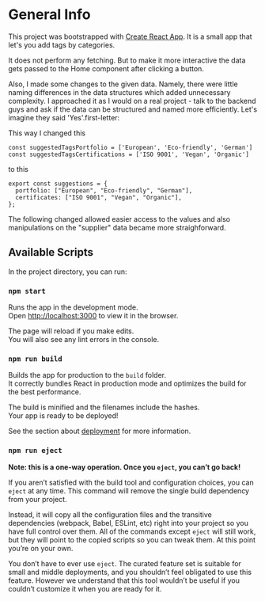 # General Info

This project was bootstrapped with [Create React App](https://github.com/facebook/create-react-app).
It is a small app that let's you add tags by categories.

It does not perform any fetching.
But to make it more interactive the data gets passed to the Home component after clicking a button.

Also, I made some changes to the given data.
Namely, there were little naming differences in the data structures which added unnecessary complexity.
I approached it as I would on a real project - talk to the backend guys and ask if the data can be structured and named
more efficiently. Let's imagine they said 'Yes'.first-letter:

This way I changed this

```
const suggestedTagsPortfolio = ['European', 'Eco-friendly', 'German']
const suggestedTagsCertifications = ['ISO 9001', 'Vegan', 'Organic']
```

to this

```
export const suggestions = {
  portfolio: ["European", "Eco-friendly", "German"],
  certificates: ["ISO 9001", "Vegan", "Organic"],
};
```

The following changed allowed easier access to the values and also manipulations on the "supplier" data
became more straighforward.

## Available Scripts

In the project directory, you can run:

### `npm start`

Runs the app in the development mode.\
Open [http://localhost:3000](http://localhost:3000) to view it in the browser.

The page will reload if you make edits.\
You will also see any lint errors in the console.

### `npm run build`

Builds the app for production to the `build` folder.\
It correctly bundles React in production mode and optimizes the build for the best performance.

The build is minified and the filenames include the hashes.\
Your app is ready to be deployed!

See the section about [deployment](https://facebook.github.io/create-react-app/docs/deployment) for more information.

### `npm run eject`

**Note: this is a one-way operation. Once you `eject`, you can’t go back!**

If you aren’t satisfied with the build tool and configuration choices, you can `eject` at any time. This command will remove the single build dependency from your project.

Instead, it will copy all the configuration files and the transitive dependencies (webpack, Babel, ESLint, etc) right into your project so you have full control over them. All of the commands except `eject` will still work, but they will point to the copied scripts so you can tweak them. At this point you’re on your own.

You don’t have to ever use `eject`. The curated feature set is suitable for small and middle deployments, and you shouldn’t feel obligated to use this feature. However we understand that this tool wouldn’t be useful if you couldn’t customize it when you are ready for it.
